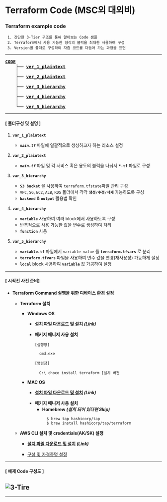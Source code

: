 # Terraform Code (MSC외 대외비)

### Terraform example code
```
 1. 간단한 3-Tier 구조를 통해 알아보는 Code 샘플
 2. Terraform에서 사용 가능한 형식의 블럭을 최대한 사용하여 구성
 3. Version별 폴더로 구성하여 자츰 코드를 다듬어 가는 과정을 표현
```
---

<pre>
<b><a href = "https://github.com/MZCMSC/Terraform/tree/main/CODE/">CODE</a></b>
    ├── <b><a href = "https://github.com/MZCMSC/Terraform/blob/main/CODE/ver_1_plaintext">ver_1_plaintext</a></b>
    │
    ├── <b><a href = "https://github.com/MZCMSC/Terraform/blob/main/CODE/ver_2_plaintext">ver_2_plaintext</a></b>
    │
    ├── <b><a href = "https://github.com/MZCMSC/Terraform/blob/main/CODE/ver_3_hierarchy">ver_3_hierarchy</a></b>
    │
    ├── <b><a href = "https://github.com/MZCMSC/Terraform/blob/main/CODE/ver_4_hierarchy">ver_4_hierarchy</a></b>
    │
    └── <b><a href = "https://github.com/MZCMSC/Terraform/blob/main/CODE/ver_5_hierarchy">ver_5_hierarchy</a></b>
</pre>

---

#### [ 폴더구성 및 설명 ]

1.  **`var_1_plaintext`**

    - **_`main.tf`_** 파일에 일괄적으로 생성하고자 하는 리소스 설정
      >

2.  **`var_2_plaintext`**

    - **_`main.tf`_** 파일 및 각 서비스 혹은 용도의 블럭을 나눠서 **`*.tf`** 파일로 구성
      >

3.  **`var_3_hierarchy`**

    - **`S3 bucket`** 을 사용하여 `terraform.tfstate`파일 관리 구성
    - `VPC`, `SG`, `EC2`, `ALB`, `RDS` 폴더에서 각각 **`생성/수정/삭제`** 가능하도록 구성
    - **`backend`** & **`output`** 활용법 확인
      >

4.  **`var_4_hierarchy`**

    - **`variable`** 사용하여 여러 block에서 사용하도록 구성
    - 반복적으로 사용 가능한 값을 변수로 생성하여 처리
    - **`function`** 사용
      >

5.  **`var_5_hierarchy`**
    - **`variable.tf`** 파일에서 `variable value` 를 **`terraform.tfvars`** 로 분리
    - **`terraform.tfvars`** 파일을 사용하여 변수 값을 변경(재사용성) 가능하게 설정
    - **`local`** block 사용하여 **`variable`** 값 가공하여 설정
      >

---

#### [ 시작전 사전 준비]

- **Terraform Command 실행을 위한 디바이스 환경 설정**

  - **Terraform 설치**

    - **Windows OS**

      - **[설치 파일 다운로드 및 설치](https://www.terraform.io/downloads) _(Link)_**

        >

      - **패키지 매니저 사용 설치**

        ```
        [실행창]

          cmd.exe
        ```

        ```
        [명령창]

          C:\ choco install terraform [설치 버전
        ```

    - **MAC OS**
      - **[설치 파일 다운로드 및 설치](https://www.terraform.io/downloads) _(Link)_**
        >
      - **패키지 매니저 사용 설치**
        - **Homebrew _(설치 되어 있다면 Skip)_**
          ```
            $ brew tap hashicorp/tap
            $ brew install hashicorp/tap/terraform
          ```

  - **AWS CLI 설치 및 credentials(AK/SK) 설정**
    - **[설치 파일 다운로드 및 설치](https://docs.aws.amazon.com/ko_kr/cli/latest/userguide/getting-started-install.html) _(Link)_**
      >
    - [구성 및 자격증명 설정](https://docs.aws.amazon.com/ko_kr/cli/latest/userguide/cli-configure-files.html)

---

#### [ 예제 Code 구성도 ]

## ![3-Tire](https://user-images.githubusercontent.com/41570538/192953204-975df47b-7881-46ff-a0a4-de3be6b77acb.png)

---

<!-- #### [ 예제 Code 구성도 생성 리소스 ]

- Network
  |No.|Name|---|---|---|
  |:---:|:---:|:---:|:---:|:---:|
  |1|VPC|---|---|---|
  |2|---|---|---|---|
  |3|---|---|---|---| -->
